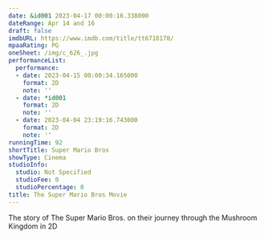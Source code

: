 ```yaml
---
date: &id001 2023-04-17 00:00:16.338000
dateRange: Apr 14 and 16
draft: false
imdbURL: https://www.imdb.com/title/tt6718170/
mpaaRating: PG
oneSheet: /img/c_626_.jpg
performanceList:
  performance:
  - date: 2023-04-15 00:00:34.165000
    format: 2D
    note: ''
  - date: *id001
    format: 2D
    note: ''
  - date: 2023-04-04 23:19:16.743000
    format: 2D
    note: ''
runningTime: 92
shortTitle: Super Mario Bros
showType: Cinema
studioInfo:
  studio: Not Specified
  studioFee: 0
  studioPercentage: 0
title: The Super Mario Bros Movie
---
```


The story of The Super Mario Bros. on their journey through the Mushroom Kingdom in 2D